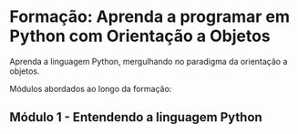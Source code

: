 # Formação: Aprenda a programar em Python com Orientação a Objetos

Aprenda a linguagem Python, mergulhando no paradigma da orientação a objetos.  

Módulos abordados ao longo da formação:

## Módulo 1 - Entendendo a linguagem Python
